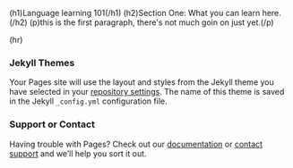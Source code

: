 (h1)Language learning 101(/h1)
(h2)Section One: What you can learn here.(/h2)
(p)this is the first paragraph, there's not much goin on just yet.(/p)

(hr)


### Jekyll Themes

Your Pages site will use the layout and styles from the Jekyll theme you have selected in your [repository settings](https://github.com/zarahb/SML209/settings). The name of this theme is saved in the Jekyll `_config.yml` configuration file.

### Support or Contact

Having trouble with Pages? Check out our [documentation](https://help.github.com/categories/github-pages-basics/) or [contact support](https://github.com/contact) and we’ll help you sort it out.
